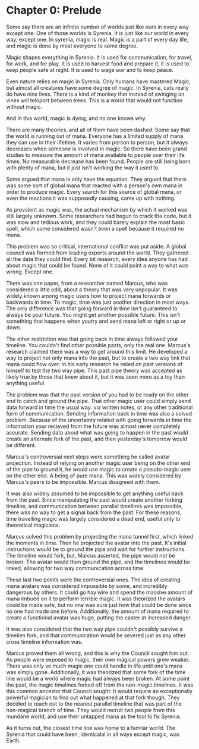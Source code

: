 # Chapter 0: Prelude

Some say there are an infinite number of worlds just like ours in every way
except one. One of those worlds is Syrenia. It is just like our world in every
way, except one. In syrenia, magic is real. Magic is a part of every day life,
and magic is done by most everyone to some degree.

Magic shapes everything in Syrenia. It is used for communication, for travel,
for work, and for play. It is used to harvest food and prepare it, it is used to
keep people safe at night. It is used to wage war and to keep peace.

Even nature relies on magic in Syrenia. Only humans have mastered Magic, but
almost all creatures have some degree of magic. In Syrenia, cats really do have
nine lives. There is a kind of monkey that instead of swinging on vines will
teloport between trees. This is a world that would not function without magic.

And in this world, magic is dying, and no one knows why.

There are many theories, and all of them have been dashed. Some say that the
world is running out of mana. Everyone has a limited supply of mana they can use
in their lifetime. It varies from person to person, but it always decreases when
someone is involved in magic. So there have been grand studies to measure the
amount of mana available to people over their life times. No measurable decrease
has been found. People are still being born with plenty of mana, but it just
isn't working the way it used to.

Some argued that mana is only have the equation. They argued that there was some
sort of global mana that reacted with a person's own mana in order to produce
magic. Every search for this source of global mana, or even the reactions it was
supposedly causing, came up with nothing.

As prevalent as magic was, the actual mechanism by which it worked was still
largely unknown. Some researchers had begun to crack the code, but it was slow
and tedious work, and they could barely explain the most basic spell, which some
considered wasn't even a spell because it required no mana.

This problem was so critical, international conflict was put aside. A global
council was formed from leading experts around the world. They gathered all the
data they could find. Every bit research, every idea anyone has had about magic
that could be found. None of it could point a way to what was wrong. Except one.

There was one paper, from a researcher named Marcus, who was considered a little
odd, about a theory that was very unpopular. It was widely known among magic
users how to project mana forwards or backwards in time. To magic, time was just
another direction in most ways. The only difference was that going forward in
time isn't guaranteed to always be your future. You might get another possible
future. This isn't something that happens when youtry and send mana left or
right or up or down.

The other restriction was that going back in time always followed your timeline.
You couldn't find other possible pasts, only the real one. Marcus's research
claimed there was a way to get around this limit. He developed a way to project
not only mana into the past, but to create a two way link that mana could flow
over. In his early research he relied on past versions of himself to test the
two way pipe. This past pipe theory was accepted as likely true by those that
knew about it, but it was seen more as a toy than anything useful.

The problem was that the past version of you had to be ready on the other end to
catch and ground the pipe. That other magic user could simply send data forward
in time the usual way: via written notes, or any other traditional form of
communication. Sending information back in time was also a solved problem.
Because of the uncertainty related with going forwards in time the information
your recieved from the future was almost never completely accurate. Sending data
about what was going to happen in the past would create an alternate fork of the
past, and then yesterday's tomorrow would be different.

Marcus's controversial next steps were something he called avatar projection.
Instead of relying on another magic user being on the other end of the pipe to
ground it, he would use magic to create a pseudo-magic user on the other end. A
being of pure mana. This was widely considered by Marcus's peers to be
impossible. Marcus disagreed with them.

It was also widely assumed to be impossible to get anything useful back from the
past. Since manipulating the past would create another forking timeline, and
communication between parallel timelines was impossible, there was no way to get
a signal back from the past. For these reasons, time travelling magic was
largely considered a dead end, useful only to theoretical magicians.

Marcus solved this problem by projecting the mana tunnel first, which linked the
moments in time. Then he projected the avatar into the past. It's initial
instructions would be to ground the pipe and wait for further instructions. The
timeline would fork, but, Marcus asserted, the pipe would not be broken. The
avatar would then ground the pipe, and the timelines would be linked, allowing
for two way communication across time.

These last two points were the controversial ones. The idea of creating mana
avatars was considered impossible by some, and incredibly dangerous by others.
It could go hay wire and spend the massive amount of mana imbued on it to
perform terrible magic. It was theorized the avatars could be made safe, but no
one was sure just how that could be done since no one had made one before.
Additionally, the amount of mana required to create a functional avatar was
huge, putting the caster at increased danger.

It was also considered that the two way pipe couldn't possibly survive a
timelien fork, and that communication would be severed just as any other cross
timeline information was.

Marcus proved them all wrong, and this is why the Council sought him out. As
people were exposed to magic, their own magical powers grew weaker. There was
only so much magic one could handle in life until one's mana was simply gone.
Additionally, it was theorized that some fork of the time line would be a world
where magic had always been broken. At some point the past, the magic timelines
forked off from the non-magic timelines. It was this common ancestor that
Council sought. It would require an exceptionally powerful magician to find out
what happened at that fork though. They decided to reach out to the nearest
parallel timeline that was part of the non-magical branch of time. They would
recruit two people from this mundane world, and use their untapped mana as the
tool to fix Syrenia.

As it turns out, the closest time line was home to a familar world. The Syrenia
that could have been, identicalal in all ways except magic, was Earth.

